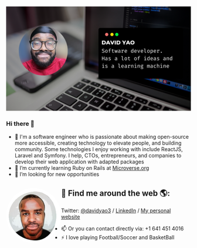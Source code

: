![GitHub Logo](./davidyao.png)

### Hi there 👋

<!--
**daviidy/daviidy** is a ✨ _special_ ✨ repository because its `README.md` (this file) appears on your GitHub profile.
-->


- 🔭 I'm a software engineer who is passionate about making open-source more accessible, creating technology to elevate people, and building community. Some technologies I enjoy working with include ReactJS, Laravel and Symfony. I help, CTOs, entrepreneurs, and companies to develop their web application with adapted packages
- 🌱 I’m currently learning Ruby on Rails at [Microverse.org](https://www.microverse.org/)
- 👯 I’m looking for new opportunities

## 💬 Find me around the web 🌎: <a href="http://david-yao.com"><img align="left" width="150" height="150" style="border-radius: 50%" src="https://github.com/daviidy/daviidy/blob/master/dave_transparent.png"></a>
Twitter: [@davidyao3](https://twitter.com/DavidYao3) / [LinkedIn](https://www.linkedin.com/in/david-yao-6bb95299/) / [My personal website](http://david-yao.com)


- 📫 Or you can contact directly via: +1 641 451 4016
- ⚡ I love playing Football/Soccer and BasketBall

